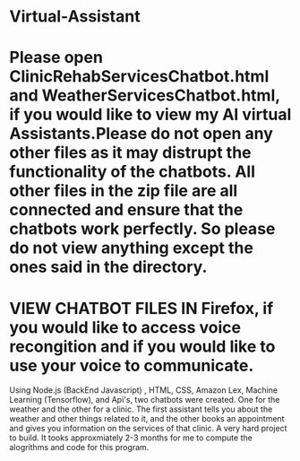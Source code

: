 # Virtual-Assistant
# Please open ClinicRehabServicesChatbot.html and WeatherServicesChatbot.html, if you would like to view my AI virtual Assistants.Please do not open any other files as it may distrupt the functionality of the chatbots. All other files in the zip file are all connected and ensure that the chatbots work perfectly. So please do not view anything except the ones said in the directory.
# VIEW CHATBOT FILES IN Firefox, if you would like to access voice recongition and if you would like to use your voice to communicate.
Using Node.js (BackEnd Javascript) , HTML, CSS, Amazon Lex, Machine Learning (Tensorflow), and Api's, two chatbots were created. One for the weather and the other for a clinic. The first assistant tells you about the weather and other things related to it, and the other books an appointment and gives you information on the services of that clinic. A very hard project to build. It tooks approxmiately 2-3 months for me to compute the alogrithms and code for this program.
